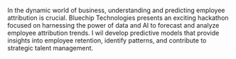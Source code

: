 In the dynamic world of business, understanding and predicting employee attribution is crucial. Bluechip Technologies presents an exciting hackathon focused on harnessing the power of data and AI to forecast and analyze employee attribution trends.
I wil develop predictive models that provide insights into employee retention, identify patterns, and contribute to strategic talent management.
